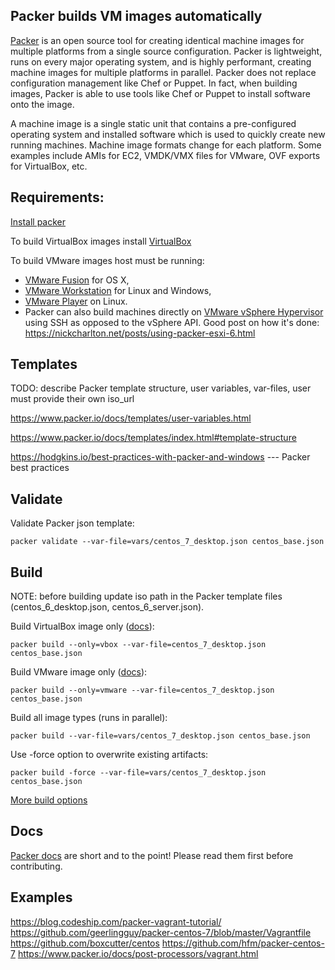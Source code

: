 ## Packer builds VM images automatically
[Packer](https://www.packer.io) is an open source tool for creating identical machine images for multiple platforms from a single source configuration. Packer is lightweight, runs on every major operating system, and is highly performant, creating machine images for multiple platforms in parallel. Packer does not replace configuration management like Chef or Puppet. In fact, when building images, Packer is able to use tools like Chef or Puppet to install software onto the image.

A machine image is a single static unit that contains a pre-configured operating system and installed software which is used to quickly create new running machines. Machine image formats change for each platform. Some examples include AMIs for EC2, VMDK/VMX files for VMware, OVF exports for VirtualBox, etc.


## Requirements:
[Install packer](https://www.packer.io/docs/installation.html)

To build VirtualBox images install [VirtualBox](https://www.virtualbox.org/)

To build VMware images host must be running:
 - [VMware Fusion](https://www.vmware.com/products/fusion/overview.html) for OS X,
 - [VMware Workstation](https://www.vmware.com/products/workstation/overview.html) for Linux and Windows,
 - [VMware Player](https://www.vmware.com/products/player/) on Linux.
 - Packer can also build machines directly on [VMware vSphere Hypervisor](https://www.vmware.com/products/vsphere-hypervisor/)
using SSH as opposed to the vSphere API. Good post on how it's done: https://nickcharlton.net/posts/using-packer-esxi-6.html

## Templates
TODO: describe Packer template structure, user variables, var-files, user must provide their own iso_url

https://www.packer.io/docs/templates/user-variables.html

https://www.packer.io/docs/templates/index.html#template-structure

https://hodgkins.io/best-practices-with-packer-and-windows  --- Packer best practices

## Validate
Validate Packer json template:

    packer validate --var-file=vars/centos_7_desktop.json centos_base.json

## Build

NOTE: before building update iso path in the Packer template files (centos_6_desktop.json, centos_6_server.json).

Build VirtualBox image only ([docs](https://www.packer.io/docs/builders/virtualbox-iso.html)):

    packer build --only=vbox --var-file=centos_7_desktop.json centos_base.json

Build VMware image only ([docs](https://www.packer.io/docs/builders/vmware-iso.html)):

    packer build --only=vmware --var-file=centos_7_desktop.json centos_base.json


Build all image types (runs in parallel):

    packer build --var-file=vars/centos_7_desktop.json centos_base.json

Use -force option to overwrite existing artifacts:

    packer build -force --var-file=vars/centos_7_desktop.json centos_base.json
    
[More build options](https://www.packer.io/docs/command-line/build.html)

## Docs
[Packer docs](https://www.packer.io/docs/) are short and to the point! Please read them first before contributing.

## Examples
https://blog.codeship.com/packer-vagrant-tutorial/
https://github.com/geerlingguy/packer-centos-7/blob/master/Vagrantfile
https://github.com/boxcutter/centos
https://github.com/hfm/packer-centos-7
https://www.packer.io/docs/post-processors/vagrant.html
